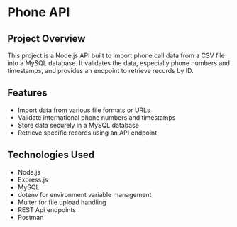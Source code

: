 # Phone API

## Project Overview
This project is a Node.js API built to import phone call data from a CSV file into a MySQL database. It validates the data, especially phone numbers and timestamps, and provides an endpoint to retrieve records by ID.

## Features
- Import data from various file formats or URLs
- Validate international phone numbers and timestamps
- Store data securely in a MySQL database
- Retrieve specific records using an API endpoint

## Technologies Used
- Node.js
- Express.js
- MySQL
- dotenv for environment variable management
- Multer for file upload handling
- REST Api endpoints
- Postman
